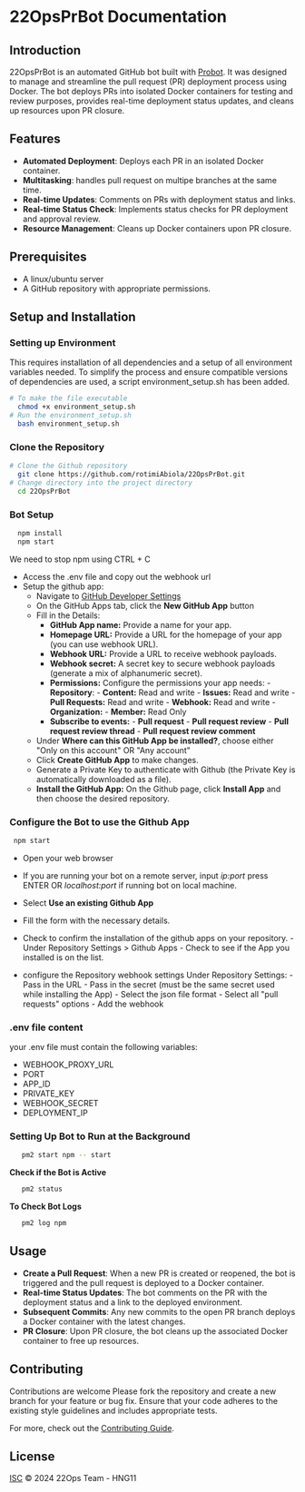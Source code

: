 # 22OpsPrBot Documentation

## Introduction
22OpsPrBot is an automated GitHub bot built with [Probot](https://github.com/probot/probot). It was designed to manage and streamline the pull request (PR) deployment process using Docker. The bot deploys PRs into isolated Docker containers for testing and review purposes, provides real-time deployment status updates, and cleans up resources upon PR closure.

## Features
- **Automated Deployment**: Deploys each PR in an isolated Docker container.
- **Multitasking**: handles pull request on multipe branches at the same time.
- **Real-time Updates**: Comments on PRs with deployment status and links.
- **Real-time Status Check**: Implements status checks for PR deployment and approval review.
- **Resource Management**: Cleans up Docker containers upon PR closure.

## Prerequisites
- A linux/ubuntu server
- A GitHub repository with appropriate permissions.

## Setup and Installation

### Setting up Environment
This requires installation of all dependencies and a setup of all environment variables needed. To simplify the process and ensure compatible versions of dependencies are used, a script environment_setup.sh has been added. 

   ```sh
   # To make the file executable
     chmod +x environment_setup.sh
   # Run the environment_setup.sh
     bash environment_setup.sh
   ```

### Clone the Repository
   ```sh
   # Clone the Github repository
     git clone https://github.com/rotimiAbiola/22OpsPrBot.git
   # Change directory into the project directory
     cd 22OpsPrBot
   ```
### Bot Setup
```sh
  npm install
  npm start
```
  We need to stop npm using CTRL + C
  
- Access the .env file and copy out the webhook url
- Setup the github app:
   -  Navigate to [GitHub Developer Settings](https://github.com/settings/apps)
   -  On the GitHub Apps tab, click the **New GitHub App** button
   -  Fill in the Details:
         - **GitHub App name:** Provide a name for your app.
         - **Homepage URL:** Provide a URL for the homepage of your app (you can use webhook URL).
         - **Webhook URL:** Provide a URL to receive webhook payloads.
         - **Webhook secret:** A secret key to secure webhook payloads (generate a mix of alphanumeric secret).
         - **Permissions:** Configure the permissions your app needs:
               - **Repository**:
                    - **Content:** Read and write
                    - **Issues:** Read and write
                    - **Pull Requests:** Read and write
                    - **Webhook:** Read and write
               - **Organization:**
                    - **Member:** Read Only
         - **Subscribe to events:**
               - **Pull request**
               - **Pull request review**
               - **Pull request review thread**
               - **Pull request review comment**
   -  Under **Where can this GitHub App be installed?**, choose either "Only on this account" OR "Any account"
   -  Click **Create GitHub App** to make changes.
   -  Generate a Private Key to authenticate with Github (the Private Key is automatically downloaded as a file).
   -  **Install the GitHub App:** On the Github page, click **Install App** and then choose the desired repository.
     
### Configure the Bot to use the Github App       
```sh
 npm start
 ```
- Open your web browser
- If you are running your bot on a remote server, input *ip:port* press ENTER OR *localhost:port* if running bot on local machine. 
- Select **Use an existing Github App**
- Fill the form with the necessary details.
- Check to confirm the installation of the github apps on your repository.
      - Under Repository Settings > Github Apps
      - Check to see if the App you installed is on the list.

- configure the Repository webhook settings
      Under Repository Settings:
      - Pass in the URL
      - Pass in the secret (must be the same secret used while installing the App) 
      - Select the json file format
      - Select all "pull requests" options
      - Add the webhook

### .env file content
your .env file must contain the following variables:
- WEBHOOK_PROXY_URL
- PORT
- APP_ID
- PRIVATE_KEY
- WEBHOOK_SECRET
- DEPLOYMENT_IP
  
### Setting Up Bot to Run at the Background
```sh
   pm2 start npm -- start
```
**Check if the Bot is Active**
```sh
   pm2 status
```
**To Check Bot Logs**
```sh
   pm2 log npm
```

## Usage

- **Create a Pull Request**: When a new PR is created or reopened, the bot is triggered and the pull request is deployed to a Docker container.
- **Real-time Status Updates**: The bot comments on the PR with the deployment status and a link to the deployed environment.
- **Subsequent Commits**: Any new commits to the open PR branch deploys a Docker container with the latest changes.
- **PR Closure**: Upon PR closure, the bot cleans up the associated Docker container to free up resources.

## Contributing
Contributions are welcome Please fork the repository and create a new branch for your feature or bug fix. Ensure that your code adheres to the existing style guidelines and includes appropriate tests.


For more, check out the [Contributing Guide](CONTRIBUTING.md).

## License

[ISC](LICENSE) © 2024 22Ops Team - HNG11
